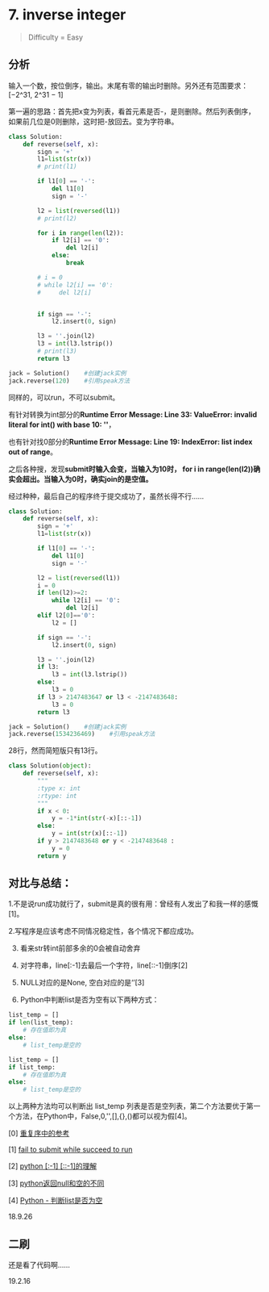 # 7. inverse integer
> Difficulty = Easy

## 分析
输入一个数，按位倒序，输出。末尾有零的输出时删除。另外还有范围要求： [−2^31,  2^31 − 1]

第一遍的思路：首先把x变为列表，看首元素是否-，是则删除。然后列表倒序，如果前几位是0则删除，这时把-放回去。变为字符串。
```python
class Solution:
    def reverse(self, x):
        sign = '+'
        l1=list(str(x))
        # print(l1)

        if l1[0] == '-':
            del l1[0]
            sign = '-'

        l2 = list(reversed(l1))
        # print(l2)

        for i in range(len(l2)):
            if l2[i] == '0':
                del l2[i]
            else:
                break

        # i = 0
        # while l2[i] == '0':
        #     del l2[i]


        if sign == '-':
            l2.insert(0, sign)

        l3 = ''.join(l2)
        l3 = int(l3.lstrip())
        # print(l3)
        return l3

jack = Solution()    #创建jack实例
jack.reverse(120)    #引用speak方法
```

同样的，可以run，不可以submit。

有针对转换为int部分的**Runtime Error Message:
Line 33: ValueError: invalid literal for int() with base 10: ''**，

也有针对找0部分的**Runtime Error Message:
Line 19: IndexError: list index out of range**。

之后各种搜，发现**submit时输入会变，当输入为10时， for i in range(len(l2))确实会超出。当输入为0时，确实join的是空值。**

经过种种，最后自己的程序终于提交成功了，虽然长得不行……

```python
class Solution:
    def reverse(self, x):
        sign = '+'
        l1=list(str(x))

        if l1[0] == '-':
            del l1[0]
            sign = '-'

        l2 = list(reversed(l1))
        i = 0
        if len(l2)>=2:
            while l2[i] == '0':
                del l2[i]
        elif l2[0]=='0':
            l2 = []

        if sign == '-':
            l2.insert(0, sign)

        l3 = ''.join(l2)
        if l3:
            l3 = int(l3.lstrip())
        else:
            l3 = 0
        if l3 > 2147483647 or l3 < -2147483648:
            l3 = 0
        return l3

jack = Solution()    #创建jack实例
jack.reverse(1534236469)    #引用speak方法
```
28行，然而简短版只有13行。

```python
class Solution(object):
    def reverse(self, x):
        """
        :type x: int
        :rtype: int
        """
        if x < 0:
            y = -1*int(str(-x)[::-1])
        else:
            y = int(str(x)[::-1])
        if y > 2147483648 or y < -2147483648 :
            y = 0
        return y
```
## 对比与总结：
1.不是说run成功就行了，submit是真的很有用：曾经有人发出了和我一样的感慨[1]。

2.写程序是应该考虑不同情况稳定性，各个情况下都应成功。

3. 看来str转int前部多余的0会被自动舍弃

4. 对字符串，line[:-1]去最后一个字符，line[::-1]倒序[2]

5. NULL对应的是None, 空白对应的是‘’[3]

6. Python中判断list是否为空有以下两种方式：
```python
list_temp = []
if len(list_temp):
    # 存在值即为真
else:
    # list_temp是空的
```
```python
list_temp = []
if list_temp:
    # 存在值即为真
else:
    # list_temp是空的
```
以上两种方法均可以判断出 list_temp 列表是否是空列表，第二个方法要优于第一个方法，在Python中，False,0,'',[],{},()都可以视为假[4]。

[0] [重复序中的参考](https://zhuanlan.zhihu.com/p/35840431)

[1] [fail to submit while succeed to run](https://leetcode.com/problems/longest-substring-without-repeating-characters/discuss/2127/fail-to-submit-while-succeed-to-run)

[2] [python [:-1] [::-1]的理解](https://blog.csdn.net/u014159143/article/details/80319587)

[3] [python返回null和空的不同](https://www.cnblogs.com/guohuino2/p/6101399.html)

[4] [Python - 判断list是否为空](https://www.cnblogs.com/AiyaFocus/p/AiyaFocus.html)

18.9.26

## 二刷

还是看了代码啊……

19.2.16
